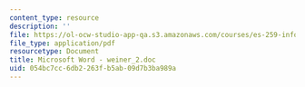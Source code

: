 ```yaml
---
content_type: resource
description: ''
file: https://ol-ocw-studio-app-qa.s3.amazonaws.com/courses/es-259-information-and-communication-technology-in-africa-spring-2006/054bc7cc6db2263fb5ab09d7b3ba989a_MITES_259S06_weiner_2.pdf
file_type: application/pdf
resourcetype: Document
title: Microsoft Word - weiner_2.doc
uid: 054bc7cc-6db2-263f-b5ab-09d7b3ba989a
---
```

